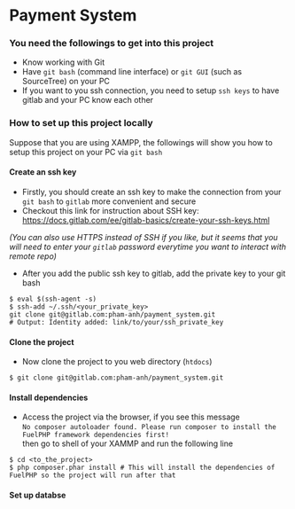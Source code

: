 # Payment System

### You need the followings to get into this project

* Know working with Git
* Have `git bash` (command line interface) or `git GUI` (such as SourceTree) on your PC
* If you want to you ssh connection, you need to setup `ssh keys` to have gitlab and your PC know each other

### How to set up this project locally

Suppose that you are using XAMPP, the followings will show you how to setup this project on your PC via `git bash`

#### Create an ssh key

* Firstly, you should create an ssh key to make the connection from your `git bash` to `gitlab` more convenient and secure
 * Checkout this link for instruction about SSH key: https://docs.gitlab.com/ee/gitlab-basics/create-your-ssh-keys.html
          
_(You can also use HTTPS instead of SSH if you like, but it seems that you will need to enter your `gitlab` password everytime you want to interact with remote repo)_

* After you add the public ssh key to gitlab, add the private key to your git bash

```shell
$ eval $(ssh-agent -s)
$ ssh-add ~/.ssh/<your_private_key>
git clone git@gitlab.com:pham-anh/payment_system.git
# Output: Identity added: link/to/your/ssh_private_key
```

#### Clone the project

* Now clone the project to you web directory (`htdocs`)

```shell
$ git clone git@gitlab.com:pham-anh/payment_system.git
```

#### Install dependencies

* Access the project via the browser, if you see this message    
`No composer autoloader found. Please run composer to install the FuelPHP framework dependencies first!`    
then go to shell of your XAMMP and run the following line

```shell
$ cd <to_the_project>
$ php composer.phar install # This will install the dependencies of FuelPHP so the project will run after that
```

#### Set up databse




